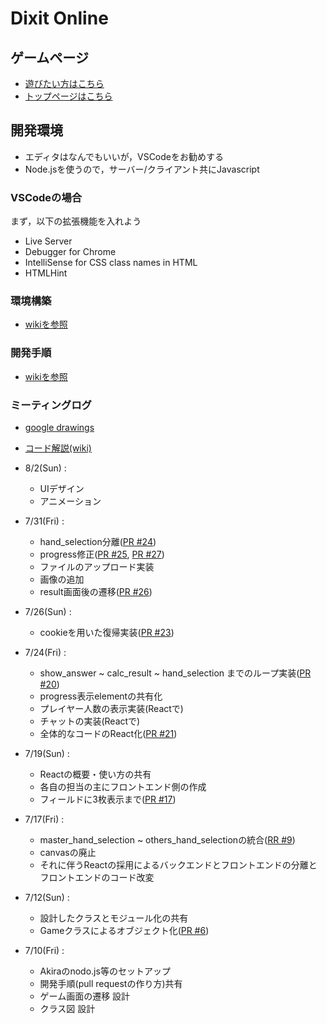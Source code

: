 # Dixit Online

## ゲームページ
- [遊びたい方はこちら](https://2d-rpg.github.io/dixitOnline)
- [トップページはこちら](https://2d-rpg.github.io)

## 開発環境
- エディタはなんでもいいが，VSCodeをお勧めする
- Node.jsを使うので，サーバー/クライアント共にJavascript

### VSCodeの場合

まず，以下の拡張機能を入れよう
- Live Server
- Debugger for Chrome
- IntelliSense for CSS class names in HTML
- HTMLHint

### 環境構築

- [wikiを参照](https://github.com/2d-rpg/dixitOnline/wiki)

### 開発手順

- [wikiを参照](https://github.com/2d-rpg/dixitOnline/wiki/%E9%96%8B%E7%99%BA%E6%89%8B%E9%A0%86)

### ミーティングログ

- [google drawings](https://docs.google.com/drawings/d/1RziwR98sGqgaBaB3Q2iUu9hP-BSzAivgzpFYMBZ3xn8/edit)
- [コード解説(wiki)](https://github.com/2d-rpg/dixitOnline/wiki/%E3%82%B3%E3%83%BC%E3%83%89%E8%A7%A3%E8%AA%AC)

- 8/2(Sun) :
    - UIデザイン
    - アニメーション

- 7/31(Fri) :
    - hand_selection分離([PR #24](https://github.com/2d-rpg/dixitOnline/pull/24))
    - progress修正([PR #25](https://github.com/2d-rpg/dixitOnline/pull/25), [PR #27](https://github.com/2d-rpg/dixitOnline/pull/27))
    - ファイルのアップロード実装
    - 画像の追加
    - result画面後の遷移([PR #26](https://github.com/2d-rpg/dixitOnline/pull/26))

- 7/26(Sun) :
    - cookieを用いた復帰実装([PR #23](https://github.com/2d-rpg/dixitOnline/pull/23))

- 7/24(Fri) :
    - show_answer ~ calc_result ~ hand_selection までのループ実装([PR #20](https://github.com/2d-rpg/dixitOnline/pull/20))
    - progress表示elementの共有化
    - プレイヤー人数の表示実装(Reactで)
    - チャットの実装(Reactで)
    - 全体的なコードのReact化([PR #21](https://github.com/2d-rpg/dixitOnline/pull/21))

- 7/19(Sun) :
    - Reactの概要・使い方の共有
    - 各自の担当の主にフロントエンド側の作成
    - フィールドに3枚表示まで([PR #17](https://github.com/2d-rpg/dixitOnline/pull/17))

- 7/17(Fri) :
    - master_hand_selection ~ others_hand_selectionの統合([RR #9](https://github.com/2d-rpg/dixitOnline/pull/9))
    - canvasの廃止
    - それに伴うReactの採用によるバックエンドとフロントエンドの分離とフロントエンドのコード改変

- 7/12(Sun) :
    - 設計したクラスとモジュール化の共有
    - Gameクラスによるオブジェクト化([PR #6](https://github.com/2d-rpg/dixitOnline/pull/6))

- 7/10(Fri) :
    - Akiraのnodo.js等のセットアップ
    - 開発手順(pull requestの作り方)共有
    - ゲーム画面の遷移 設計
    - クラス図 設計
